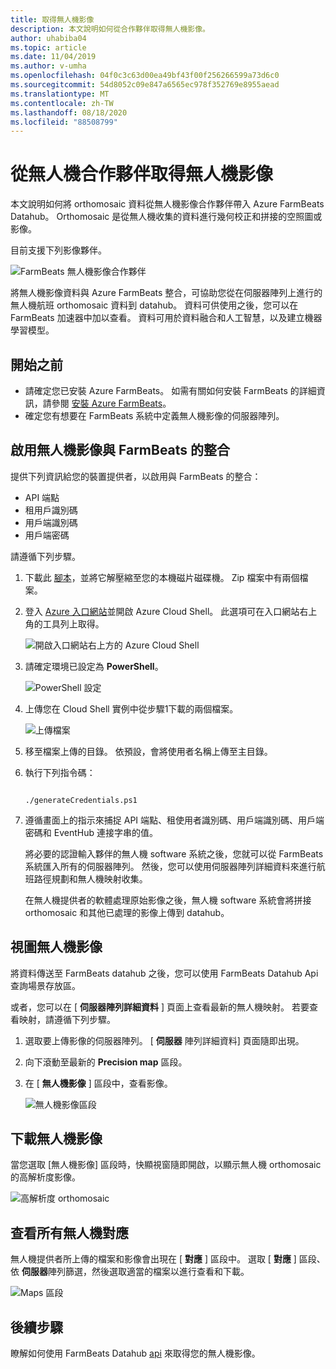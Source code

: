 ```yaml
---
title: 取得無人機影像
description: 本文說明如何從合作夥伴取得無人機影像。
author: uhabiba04
ms.topic: article
ms.date: 11/04/2019
ms.author: v-umha
ms.openlocfilehash: 04f0c3c63d00ea49bf43f00f256266599a73d6c0
ms.sourcegitcommit: 54d8052c09e847a6565ec978f352769e8955aead
ms.translationtype: MT
ms.contentlocale: zh-TW
ms.lasthandoff: 08/18/2020
ms.locfileid: "88508799"
---
```

# <a name="get-drone-imagery-from-drone-partners"></a>從無人機合作夥伴取得無人機影像

本文說明如何將 orthomosaic 資料從無人機影像合作夥伴帶入 Azure FarmBeats Datahub。 Orthomosaic 是從無人機收集的資料進行幾何校正和拼接的空照圖或影像。

目前支援下列影像夥伴。

  ![FarmBeats 無人機影像合作夥伴](./media/get-drone-imagery-from-drone-partner/drone-partner-1.png)

將無人機影像資料與 Azure FarmBeats 整合，可協助您從在伺服器陣列上進行的無人機航班 orthomosaic 資料到 datahub。 資料可供使用之後，您可以在 FarmBeats 加速器中加以查看。 資料可用於資料融合和人工智慧，以及建立機器學習模型。

## <a name="before-you-begin"></a>開始之前

  - 請確定您已安裝 Azure FarmBeats。 如需有關如何安裝 FarmBeats 的詳細資訊，請參閱 [安裝 Azure FarmBeats](install-azure-farmbeats.md)。
  - 確定您有想要在 FarmBeats 系統中定義無人機影像的伺服器陣列。

## <a name="enable-drone-imagery-integration-with-farmbeats"></a>啟用無人機影像與 FarmBeats 的整合

提供下列資訊給您的裝置提供者，以啟用與 FarmBeats 的整合：
 - API 端點
 - 租用戶識別碼
 - 用戶端識別碼
 - 用戶端密碼

請遵循下列步驟。

1. 下載此 [腳本](https://aka.ms/farmbeatspartnerscript)，並將它解壓縮至您的本機磁片磁碟機。 Zip 檔案中有兩個檔案。
2. 登入 [Azure 入口網站](https://portal.azure.com/)並開啟 Azure Cloud Shell。 此選項可在入口網站右上角的工具列上取得。

    ![開啟入口網站右上方的 Azure Cloud Shell](./media/get-drone-imagery-from-drone-partner/navigation-bar-1.png)

3. 請確定環境已設定為 **PowerShell**。

    ![PowerShell 設定](./media/get-drone-imagery-from-drone-partner/power-shell-new-1.png)

4. 上傳您在 Cloud Shell 實例中從步驟1下載的兩個檔案。

    ![上傳檔案](./media/get-drone-imagery-from-drone-partner/power-shell-two-1.png)

5. 移至檔案上傳的目錄。 依預設，會將使用者名稱上傳至主目錄。
6. 執行下列指令碼：

    ```azurepowershell-interactive

    ./generateCredentials.ps1

    ```

7. 遵循畫面上的指示來捕捉 API 端點、租使用者識別碼、用戶端識別碼、用戶端密碼和 EventHub 連接字串的值。

    將必要的認證輸入夥伴的無人機 software 系統之後，您就可以從 FarmBeats 系統匯入所有的伺服器陣列。 然後，您可以使用伺服器陣列詳細資料來進行航班路徑規劃和無人機映射收集。

    在無人機提供者的軟體處理原始影像之後，無人機 software 系統會將拼接 orthomosaic 和其他已處理的影像上傳到 datahub。

## <a name="view-drone-imagery"></a>視圖無人機影像

將資料傳送至 FarmBeats datahub 之後，您可以使用 FarmBeats Datahub Api 查詢場景存放區。

或者，您可以在 [ **伺服器陣列詳細資料** ] 頁面上查看最新的無人機映射。 若要查看映射，請遵循下列步驟。

1. 選取要上傳影像的伺服器陣列。 [ **伺服器** 陣列詳細資料] 頁面隨即出現。
2. 向下滾動至最新的 **Precision map** 區段。
3. 在 [ **無人機影像** ] 區段中，查看影像。

    ![無人機影像區段](./media/get-drone-imagery-from-drone-partner/drone-imagery-1.png)

## <a name="download-drone-imagery"></a>下載無人機影像

當您選取 [無人機影像] 區段時，快顯視窗隨即開啟，以顯示無人機 orthomosaic 的高解析度影像。

![高解析度 orthomosaic](./media/get-drone-imagery-from-drone-partner/download-drone-imagery-1.png)

## <a name="view-all-drone-maps"></a>查看所有無人機對應

無人機提供者所上傳的檔案和影像會出現在 [ **對應** ] 區段中。 選取 [ **對應** ] 區段、依 **伺服器**陣列篩選，然後選取適當的檔案以進行查看和下載。

  ![Maps 區段](./media/get-drone-imagery-from-drone-partner/view-drone-maps-1.png)

## <a name="next-steps"></a>後續步驟

瞭解如何使用 FarmBeats Datahub [api](rest-api-in-azure-farmbeats.md) 來取得您的無人機影像。
